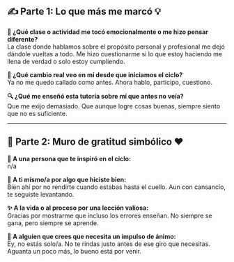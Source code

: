 ## ✍️ Parte 1: Lo que más me marcó 💡

**💬 ¿Qué clase o actividad me tocó emocionalmente o me hizo pensar diferente?**  
La clase donde hablamos sobre el propósito personal y profesional me dejó dándole vueltas a todo. Me hizo cuestionarme si lo que estoy haciendo me llena de verdad o solo estoy cumpliendo.

**🔄 ¿Qué cambio real veo en mí desde que iniciamos el ciclo?**  
Ya no me quedo callado como antes. Ahora hablo, participo, cuestiono. 

**🔍 ¿Qué me enseñó esta tutoría sobre mí que antes no veía?**  
Que me exijo demasiado. Que aunque logre cosas buenas, siempre siento que no es suficiente.

---

## 🧱 Parte 2: Muro de gratitud simbólico ❤️

**👤 A una persona que te inspiró en el ciclo:**  
n/a

**🧠 A ti mismo/a por algo que hiciste bien:**  
Bien ahí por no rendirte cuando estabas hasta el cuello. Aun con cansancio, te seguiste levantando.

**✨ A la vida o al proceso por una lección valiosa:**  
Gracias por mostrarme que incluso los errores enseñan. No siempre se gana, pero siempre se aprende.

**🌱 A alguien que crees que necesita un impulso de ánimo:**  
Ey, no estás solo/a. No te rindas justo antes de ese giro que necesitas. Aguanta un poco más, lo bueno está por venir.
